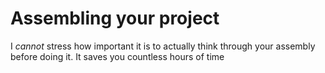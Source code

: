 # Assembling your project

I *cannot* stress how important it is to actually think through your assembly before doing it. It saves you countless hours of time